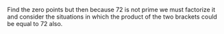 Find the zero points but then because 72 is not prime we must factorize it and consider the situations in which the product of the two brackets could be equal to 72 also. 

